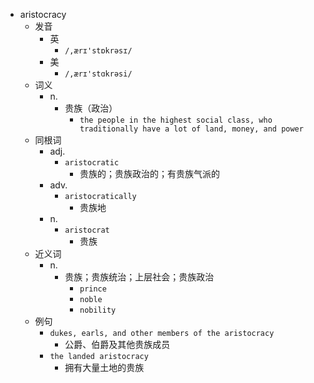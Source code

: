 - aristocracy
  - 发音
    - 英
      - `/,ærɪ'stɒkrəsɪ/`
    - 美
      - `/,ærɪ'stɑkrəsi/`
  - 词义
    - n.
      - 贵族（政治）
        - `the people in the highest social class, who traditionally have a lot of land, money, and power`
  - 同根词
    - adj.
      - `aristocratic`
        - 贵族的；贵族政治的；有贵族气派的
    - adv.
      - `aristocratically`
        - 贵族地
    - n.
      - `aristocrat`
        - 贵族
  - 近义词
    - n.
      - 贵族；贵族统治；上层社会；贵族政治
        - `prince`
        - `noble`
        - `nobility`
  - 例句
    - `dukes, earls, and other members of the aristocracy`
      - 公爵、伯爵及其他贵族成员
    - `the landed aristocracy`
      - 拥有大量土地的贵族

